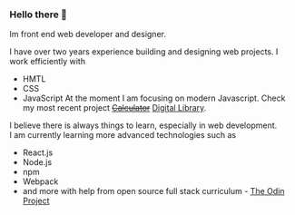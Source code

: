 ### Hello there 👋

Im front end web developer and designer.

I have over two years experience building and designing web projects. I work efficiently with  
- HMTL  
- CSS  
- JavaScript
At the moment I am focusing on modern Javascript. Check my most recent project [~~Calculator~~](https://github.com/karolisdavli/calculator) [Digital Library](https://github.com/karolisdavli/library).

I believe there is always things to learn, especially in web development.  
I am currently learning more advanced technologies such as  
- React.js  
- Node.js  
- npm  
- Webpack 
- and more with help from open source full stack curriculum - [The Odin Project](https://www.theodinproject.com/)

